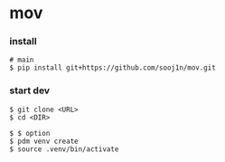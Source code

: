 # mov

### install
```
# main
$ pip install git+https://github.com/sooj1n/mov.git
```
### start dev
```
$ git clone <URL>
$ cd <DIR>

$ $ option
$ pdm venv create
$ source .venv/bin/activate
```
